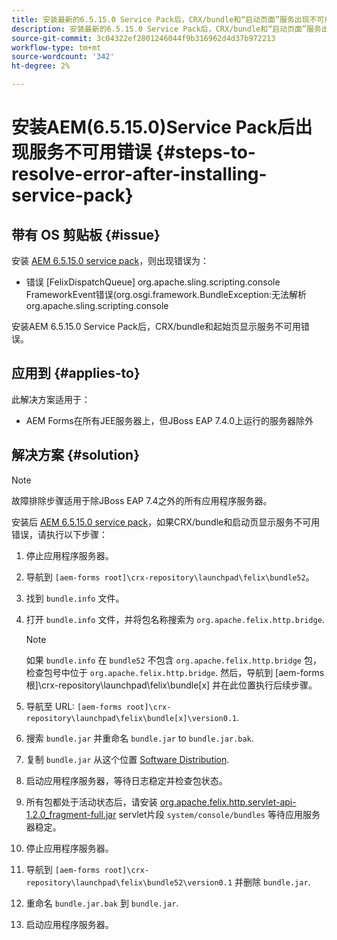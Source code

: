 ```yaml
---
title: 安装最新的6.5.15.0 Service Pack后，CRX/bundle和“启动页面”服务出现不可用错误
description: 安装最新的6.5.15.0 Service Pack后，CRX/bundle和“启动页面”服务出现不可用错误
source-git-commit: 3c04322ef2801246044f9b316962d4d37b972213
workflow-type: tm+mt
source-wordcount: '342'
ht-degree: 2%

---
```



# 安装AEM(6.5.15.0)Service Pack后出现服务不可用错误 {#steps-to-resolve-error-after-installing-service-pack}

## 带有 OS 剪贴板 {#issue}

安装 [AEM 6.5.15.0 service pack](https://experience.adobe.com/#/downloads/content/software-distribution/en/aem.html?package=/content/software-distribution/en/details.html/content/dam/aem/public/adobe/packages/cq650/servicepack/aem-service-pkg-6.5.15.0.zip)，则出现错误为：
* 错误 [FelixDispatchQueue] org.apache.sling.scripting.console FrameworkEvent错误(org.osgi.framework.BundleException:无法解析org.apache.sling.scripting.console

安装AEM 6.5.15.0 Service Pack后，CRX/bundle和起始页显示服务不可用错误。

## 应用到 {#applies-to}

此解决方案适用于：
* AEM Forms在所有JEE服务器上，但JBoss EAP 7.4.0上运行的服务器除外

## 解决方案 {#solution}

>[!NOTE]
>
>故障排除步骤适用于除JBoss EAP 7.4之外的所有应用程序服务器。

安装后 [AEM 6.5.15.0 service pack](https://experience.adobe.com/#/downloads/content/software-distribution/en/aem.html?package=/content/software-distribution/en/details.html/content/dam/aem/public/adobe/packages/cq650/servicepack/aem-service-pkg-6.5.15.0.zip)，如果CRX/bundle和启动页显示服务不可用错误，请执行以下步骤：

1. 停止应用程序服务器。
1. 导航到 `[aem-forms root]\crx-repository\launchpad\felix\bundle52`。
1. 找到 `bundle.info` 文件。
1. 打开 `bundle.info` 文件，并将包名称搜索为 `org.apache.felix.http.bridge`.

   >[!NOTE]
   >
   >如果 `bundle.info` 在 `bundle52` 不包含 `org.apache.felix.http.bridge` 包，检查包号中位于 `org.apache.felix.http.bridge`. 然后，导航到 [aem-forms根]\crx-repository\launchpad\felix\bundle[x] 并在此位置执行后续步骤。

1. 导航至 URL: `[aem-forms root]\crx-repository\launchpad\felix\bundle[x]\version0.1`.
1. 搜索 `bundle.jar` 并重命名 `bundle.jar` to `bundle.jar.bak`.
1. 复制 `bundle.jar` 从这个位置 [Software Distribution](https://experience.adobe.com/#/downloads/content/software-distribution/en/aem.html?package=/content/software-distribution/en/details.html/content/dam/aem/public/adobe/packages/cq650/featurepack/bundle.jar).
1. 启动应用程序服务器，等待日志稳定并检查包状态。
1. 所有包都处于活动状态后，请安装 [org.apache.felix.http.servlet-api-1.2.0_fragment-full.jar](https://experience.adobe.com/#/downloads/content/software-distribution/en/aem.html?package=/content/software-distribution/en/details.html/content/dam/aem/public/adobe/packages/cq650/featurepack/org.apache.felix.http.servlet-api-1.2.0_fragment_full.jar) servlet片段 `system/console/bundles` 等待应用服务器稳定。
1. 停止应用程序服务器。
1. 导航到 `[aem-forms root]\crx-repository\launchpad\felix\bundle52\version0.1` 并删除 `bundle.jar`.
1. 重命名 `bundle.jar.bak` 到 `bundle.jar`.
1. 启动应用程序服务器。